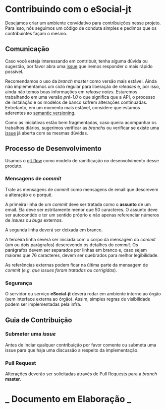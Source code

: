# Contribuindo com o **eSocial-jt**

Desejamos criar um ambiente convidativo para contribuições nesse projeto. Para
isso, nós seguimos um código de conduta simples e pedimos que os contribuintes
façam o mesmo.

## Comunicação

Caso você esteja interessando em contribuir, tenha alguma dúvida ou sugestão,
por favor abra uma [issue](https://github.com/tst-labs/esocial/issues) que iremos
responder o mais rápido possível.

Recomendamos o uso da _branch master_ como versão mais estável. Ainda não
implementamos um ciclo regular para liberação de _releases_ e, por isso, ainda
não temos boas informações em _release notes_. Estaremos trabalhando em uma
versão _pré-1.0_ o que significa que a API, o processo de instalação e os
modelos de banco sofrem alterações continuadas. Entretanto, em um momento mais
estável, considere que estamos aderentes ao [semantic
versioning](http://semver.org/lang/pt-BR/).

Como as iniciativas estão bem fragmentadas, caso queira acompanhar os trabalhos
diários, sugerimos verificar as _branchs_ ou verificar se existe uma
[issue](https://github.com/tst-labs/esocial/issues) já aberta com as mesmas dúvidas.

## Processo de Desenvolvimento

Usamos o [git flow](http://nvie.com/posts/a-successful-git-branching-model/)
como modelo de ramificação no desenvolvimento desse produto.

### Mensagens de _commit_

Trate as mensagens de _commit_ como mensagens de email que descrevem a alteração
e o porquê.

A primeira linha de um _commit_ deve ser tratada como o **assunto** de um email.
Ela deve ser estritamente menor que 50 caracteres. O assunto deve ser
autocontido e ter um sentido próprio e não apenas referenciar números de
_issues_ ou _bugs_ externos.

A segunda linha deverá ser deixada em branco.

A terceira linha severá ser iniciada com o corpo da mensagem do _commit_ (um ou
dois parágrafos) descrevendo os detalhes do _commit_. Os parágrafos devem ser
separados por linhas em branco e, caso sejam maiores que 76 caracteres, devem
ser quebrados para melhor legibilidade.

As referências externas podem ficar na última parte da mensagem de _commit_
(_e.g. que issues foram tratadas ou corrigidas_).

### Segurança

O servidor ou serviço **eSocial-jt** deverá rodar em ambiente interno ao órgão
(sem interface externa ao órgão). Assim, simples regras de visibilidade podem
ser implementadas pela infra.

## Guia de Contribuição

### Submeter uma _issue_

Antes de inciar qualquer contribuição por favor comente ou submeta uma issue
para que haja uma discussão a respeito da implementação.

### Pull Request

Alterações deverão ser solicitadas através de Pull Requests para a _branch_
**master**.

# **_ Documento em Elaboração _**

